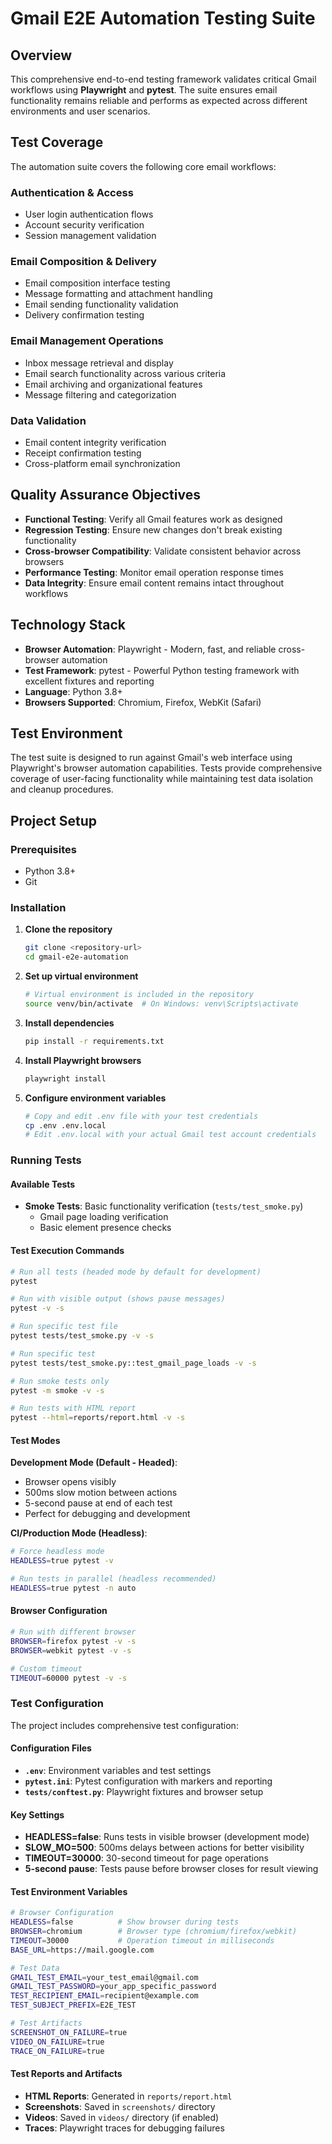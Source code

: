 # Gmail E2E Automation Testing Suite

## Overview

This comprehensive end-to-end testing framework validates critical Gmail workflows using **Playwright** and **pytest**. The suite ensures email functionality remains reliable and performs as expected across different environments and user scenarios.

## Test Coverage

The automation suite covers the following core email workflows:

### Authentication & Access
- User login authentication flows
- Account security verification
- Session management validation

### Email Composition & Delivery
- Email composition interface testing
- Message formatting and attachment handling
- Email sending functionality validation
- Delivery confirmation testing

### Email Management Operations
- Inbox message retrieval and display
- Email search functionality across various criteria
- Email archiving and organizational features
- Message filtering and categorization

### Data Validation
- Email content integrity verification
- Receipt confirmation testing
- Cross-platform email synchronization

## Quality Assurance Objectives

- **Functional Testing**: Verify all Gmail features work as designed
- **Regression Testing**: Ensure new changes don't break existing functionality
- **Cross-browser Compatibility**: Validate consistent behavior across browsers
- **Performance Testing**: Monitor email operation response times
- **Data Integrity**: Ensure email content remains intact throughout workflows

## Technology Stack

- **Browser Automation**: Playwright - Modern, fast, and reliable cross-browser automation
- **Test Framework**: pytest - Powerful Python testing framework with excellent fixtures and reporting
- **Language**: Python 3.8+
- **Browsers Supported**: Chromium, Firefox, WebKit (Safari)

## Test Environment

The test suite is designed to run against Gmail's web interface using Playwright's browser automation capabilities. Tests provide comprehensive coverage of user-facing functionality while maintaining test data isolation and cleanup procedures.

## Project Setup

### Prerequisites
- Python 3.8+
- Git

### Installation

1. **Clone the repository**
   ```bash
   git clone <repository-url>
   cd gmail-e2e-automation
   ```

2. **Set up virtual environment**
   ```bash
   # Virtual environment is included in the repository
   source venv/bin/activate  # On Windows: venv\Scripts\activate
   ```

3. **Install dependencies**
   ```bash
   pip install -r requirements.txt
   ```

4. **Install Playwright browsers**
   ```bash
   playwright install
   ```

5. **Configure environment variables**
   ```bash
   # Copy and edit .env file with your test credentials
   cp .env .env.local
   # Edit .env.local with your actual Gmail test account credentials
   ```

### Running Tests

#### Available Tests
- **Smoke Tests**: Basic functionality verification (`tests/test_smoke.py`)
  - Gmail page loading verification
  - Basic element presence checks

#### Test Execution Commands

```bash
# Run all tests (headed mode by default for development)
pytest

# Run with visible output (shows pause messages)
pytest -v -s

# Run specific test file
pytest tests/test_smoke.py -v -s

# Run specific test
pytest tests/test_smoke.py::test_gmail_page_loads -v -s

# Run smoke tests only
pytest -m smoke -v -s

# Run tests with HTML report
pytest --html=reports/report.html -v -s
```

#### Test Modes

**Development Mode (Default - Headed)**:
- Browser opens visibly
- 500ms slow motion between actions
- 5-second pause at end of each test
- Perfect for debugging and development

**CI/Production Mode (Headless)**:
```bash
# Force headless mode
HEADLESS=true pytest -v

# Run tests in parallel (headless recommended)
HEADLESS=true pytest -n auto
```

#### Browser Configuration
```bash
# Run with different browser
BROWSER=firefox pytest -v -s
BROWSER=webkit pytest -v -s

# Custom timeout
TIMEOUT=60000 pytest -v -s
```

### Test Configuration

The project includes comprehensive test configuration:

#### Configuration Files
- **`.env`**: Environment variables and test settings
- **`pytest.ini`**: Pytest configuration with markers and reporting
- **`tests/conftest.py`**: Playwright fixtures and browser setup

#### Key Settings
- **HEADLESS=false**: Runs tests in visible browser (development mode)
- **SLOW_MO=500**: 500ms delays between actions for better visibility
- **TIMEOUT=30000**: 30-second timeout for page operations
- **5-second pause**: Tests pause before browser closes for result viewing

#### Test Environment Variables
```bash
# Browser Configuration
HEADLESS=false          # Show browser during tests
BROWSER=chromium        # Browser type (chromium/firefox/webkit)
TIMEOUT=30000           # Operation timeout in milliseconds
BASE_URL=https://mail.google.com

# Test Data
GMAIL_TEST_EMAIL=your_test_email@gmail.com
GMAIL_TEST_PASSWORD=your_app_specific_password
TEST_RECIPIENT_EMAIL=recipient@example.com
TEST_SUBJECT_PREFIX=E2E_TEST

# Test Artifacts
SCREENSHOT_ON_FAILURE=true
VIDEO_ON_FAILURE=true
TRACE_ON_FAILURE=true
```

#### Test Reports and Artifacts
- **HTML Reports**: Generated in `reports/report.html`
- **Screenshots**: Saved in `screenshots/` directory
- **Videos**: Saved in `videos/` directory (if enabled)
- **Traces**: Playwright traces for debugging failures
